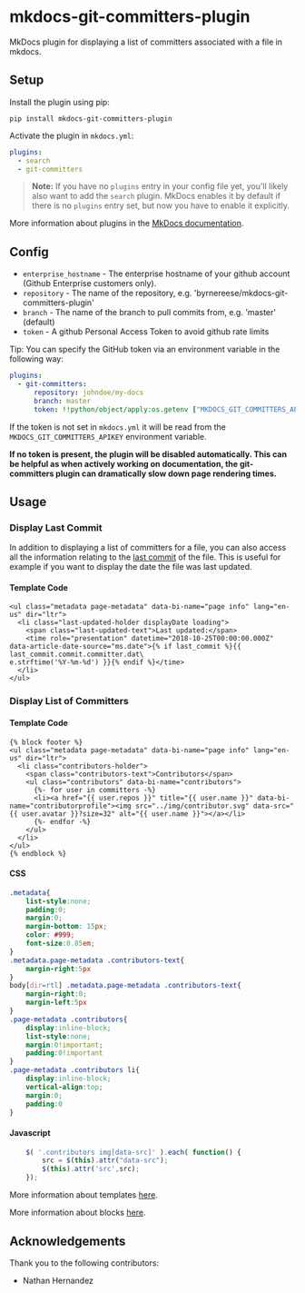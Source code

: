 # mkdocs-git-committers-plugin

MkDocs plugin for displaying a list of committers associated with a file in mkdocs.

## Setup

Install the plugin using pip:

`pip install mkdocs-git-committers-plugin`

Activate the plugin in `mkdocs.yml`:
```yaml
plugins:
  - search
  - git-committers
```

> **Note:** If you have no `plugins` entry in your config file yet, you'll likely also want to add the `search` plugin. MkDocs enables it by default if there is no `plugins` entry set, but now you have to enable it explicitly.

More information about plugins in the [MkDocs documentation][mkdocs-plugins].

## Config

* `enterprise_hostname` - The enterprise hostname of your github account (Github Enterprise customers only).
* `repository` - The name of the repository, e.g. 'byrnereese/mkdocs-git-committers-plugin'
* `branch` - The name of the branch to pull commits from, e.g. 'master' (default)
* `token` - A github Personal Access Token to avoid github rate limits

Tip: You can specify the GitHub token via an environment variable in the following way:

```yaml
plugins:
  - git-committers:
      repository: johndoe/my-docs
      branch: master
      token: !!python/object/apply:os.getenv ["MKDOCS_GIT_COMMITTERS_APIKEY"]
```

If the token is not set in `mkdocs.yml` it will be read from the `MKDOCS_GIT_COMMITTERS_APIKEY` environment variable.

**If no token is present, the plugin will be disabled automatically. This can be helpful as when actively working on documentation, the git-committers plugin can dramatically slow down page rendering times.**

## Usage

### Display Last Commit

In addition to displaying a list of committers for a file, you can also access all the information relating to the [last commit](https://developer.github.com/v3/repos/commits/) of the file. This is useful for example if you want to display the date the file was last updated.

#### Template Code

```django hljs
<ul class="metadata page-metadata" data-bi-name="page info" lang="en-us" dir="ltr">
  <li class="last-updated-holder displayDate loading">
    <span class="last-updated-text">Last updated:</span>
    <time role="presentation" datetime="2018-10-25T00:00:00.000Z" data-article-date-source="ms.date">{% if last_commit %}{{ last_commit.commit.committer.dat\
e.strftime('%Y-%m-%d') }}{% endif %}</time>
  </li>
</ul>
```

### Display List of Committers

#### Template Code

```django hljs
{% block footer %}
<ul class="metadata page-metadata" data-bi-name="page info" lang="en-us" dir="ltr">
  <li class="contributors-holder">
    <span class="contributors-text">Contributors</span>
    <ul class="contributors" data-bi-name="contributors">
      {%- for user in committers -%}
      <li><a href="{{ user.repos }}" title="{{ user.name }}" data-bi-name="contributorprofile"><img src="../img/contributor.svg" data-src="{{ user.avatar }}?size=32" alt="{{ user.name }}"></a></li>
      {%- endfor -%}
    </ul>
  </li>
</ul>
{% endblock %}
```

#### CSS

```css
.metadata{
    list-style:none;
    padding:0;
    margin:0;
    margin-bottom: 15px;
    color: #999;
    font-size:0.85em;
}
.metadata.page-metadata .contributors-text{
    margin-right:5px
}
body[dir=rtl] .metadata.page-metadata .contributors-text{
    margin-right:0;
    margin-left:5px
}
.page-metadata .contributors{
    display:inline-block;
    list-style:none;
    margin:0!important;
    padding:0!important
}
.page-metadata .contributors li{
    display:inline-block;
    vertical-align:top;
    margin:0;
    padding:0
}
```

#### Javascript

```javascript
    $( '.contributors img[data-src]' ).each( function() {
        src = $(this).attr("data-src");
        $(this).attr('src',src);
    });
```

More information about templates [here][mkdocs-template].

More information about blocks [here][mkdocs-block].

[mkdocs-plugins]: http://www.mkdocs.org/user-guide/plugins/
[mkdocs-template]: https://www.mkdocs.org/user-guide/custom-themes/#template-variables
[mkdocs-block]: https://www.mkdocs.org/user-guide/styling-your-docs/#overriding-template-blocks

## Acknowledgements

Thank you to the following contributors:

* Nathan Hernandez 